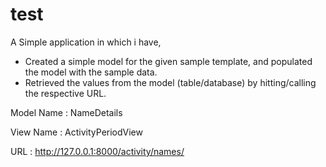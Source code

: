 # test
A Simple application in which i have,
* Created a simple model for the given sample template, and populated the model with the sample data.
* Retrieved the values from the model (table/database) by hitting/calling the respective URL.

Model Name : NameDetails

View Name : ActivityPeriodView

URL : http://127.0.0.1:8000/activity/names/
